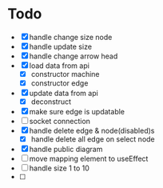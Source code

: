 # Todo

- [x] handle change size node
- [x] handle update size
- [x] handle change arrow head
- [x] load data from api
  - [x] constructor machine
  - [x] constructor edge
- [x] update data from api
  - [x] deconstruct
- [x] make sure edge is updatable
- [ ] socket connection
- [x] handle delete edge & node(disabled)s
  - [x] handle delete all edge on select node
- [x] handle public diagram
- [ ] move mapping element to useEffect
- [ ] handle size 1 to 10
- [ ]
